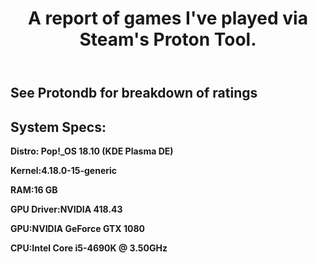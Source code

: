 <html> 
<header><h1>A report of games I've played via Steam's Proton Tool.</h1></header>
  <h2> See Protondb for breakdown of ratings </h2> 
<body>
<h2>System Specs:</h2>

<p><b>Distro: Pop!_OS 18.10 (KDE Plasma DE)</p> 

<p><b>Kernel:</b>4.18.0-15-generic</p>

<p><b>RAM:</b>16 GB</p>

<p><b>GPU Driver:</b>NVIDIA 418.43</p>

<p><b>GPU:</b>NVIDIA GeForce GTX 1080</p>

<p><b>CPU:</b>Intel Core i5-4690K @ 3.50GHz</p>

</body>
</html>
